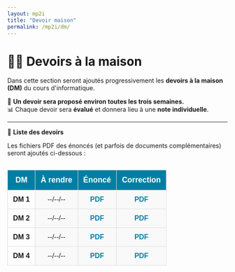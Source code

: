 ```yaml
---
layout: mp2i
title: "Devoir maison"
permalink: /mp2i/dm/
---
```


# 👩‍💻 Devoirs à la maison

Dans cette section seront ajoutés progressivement les **devoirs à la maison (DM)** du cours d'informatique.

📌 **Un devoir sera proposé environ toutes les trois semaines.**  
📊 Chaque devoir sera **évalué** et donnera lieu à une **note individuelle**.

---



<style>
  .concours-table {
    width: 100%;
    border-collapse: collapse;
    font-family: Arial, sans-serif;
    text-align: center;
    margin-top: 30px;
  }

  .concours-table th, .concours-table td {
    padding: 12px;
    border: 1px solid #ddd;
  }

  .concours-table th {
    background-color: #007fa3;
    color: white;
    font-size: 1.1em;
  }

  .concours-table td.subject-cell {
    background-color: #f9f9f9;
  }

  .concours-table tr:hover {
    background-color: #f1f1f1;
  }

  .concours-table a {
    color: #007fa3;
    text-decoration: none;
    font-weight: bold;
  }

  .concours-table a:hover {
    text-decoration: underline;
  }
</style>

📁 **Liste des devoirs**

Les fichiers PDF des énoncés (et parfois de documents complémentaires) seront ajoutés ci-dessous :

<table class="concours-table">
  <thead>
    <tr>
      <th>DM</th>
      <th>À rendre</th>
      <th>Énoncé</th>
      <th>Correction</th>
    </tr>
  </thead>

  <tbody>
    <tr>
      <td><strong>DM 1</strong></td>
      <td class="subject-cell">--/--/--</td>
      <td class="subject-cell"><a href="#">PDF</a></td>
      <td class="subject-cell"><a href="#">PDF</a></td>
    </tr>
    <tr>
      <td><strong>DM 2</strong></td>
      <td class="subject-cell">--/--/--</td>
      <td class="subject-cell"><a href="#">PDF</a></td>
      <td class="subject-cell"><a href="#">PDF</a></td>
    </tr>
    <tr>
      <td><strong>DM 3</strong></td>
      <td class="subject-cell">--/--/--</td>
      <td class="subject-cell"><a href="#">PDF</a></td>
      <td class="subject-cell"><a href="#">PDF</a></td>
    </tr>
    <tr>
      <td><strong>DM 4</strong></td>
      <td class="subject-cell">--/--/--</td>
      <td class="subject-cell"><a href="#">PDF</a></td>
      <td class="subject-cell"><a href="#">PDF</a></td>
    </tr>
  </tbody>
</table>

